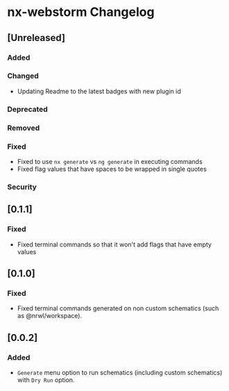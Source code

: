<!-- Keep a Changelog guide -> https://keepachangelog.com -->

# nx-webstorm Changelog

## [Unreleased]
### Added

### Changed
- Updating Readme to the latest badges with new plugin id
### Deprecated

### Removed

### Fixed
- Fixed to use `nx generate` vs `ng generate` in executing commands
- Fixed flag values that have spaces to be wrapped in single quotes

### Security
## [0.1.1]
### Fixed
- Fixed terminal commands so that it won't add flags that have empty values

## [0.1.0]
### Fixed
- Fixed terminal commands generated on non custom schematics (such as @nrwl/workspace).


## [0.0.2]
### Added
- `Generate` menu option to run schematics (including custom schematics) with `Dry Run` option.
